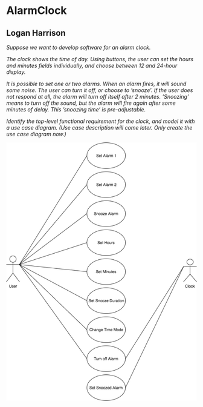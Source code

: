 # AlarmClock

## Logan Harrison

*Suppose we want to develop software for an alarm clock.*

*The clock shows the time of day. Using buttons, the user can set the hours and minutes fields individually, and choose between 12 and 24-hour display.*

*It is possible to set one or two alarms. When an alarm fires, it will sound some noise. The user can turn it off, or choose to ’snooze’. If the user does not respond at all, the alarm will turn off itself after 2 minutes. ’Snoozing’ means to turn off the sound, but the alarm will fire again after some minutes of delay. This ’snoozing time’ is pre-adjustable.*

*Identify the top-level functional requirement for the clock, and model it with a use case diagram.  (Use case description will come later.  Only create the use case diagram now.)*

![use case diagram](https://github.com/lharrison1224/AlarmClock/blob/master/UseCaseDiagram.png)

